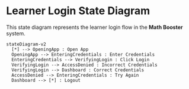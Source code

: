 # Learner Login State Diagram

This state diagram represents the learner login flow in the **Math Booster** system.

```mermaid
stateDiagram-v2
  [*] --> OpeningApp : Open App
  OpeningApp --> EnteringCredentials : Enter Credentials
  EnteringCredentials --> VerifyingLogin : Click Login
  VerifyingLogin --> AccessDenied : Incorrect Credentials
  VerifyingLogin --> Dashboard : Correct Credentials
  AccessDenied --> EnteringCredentials : Try Again
  Dashboard --> [*] : Logout

